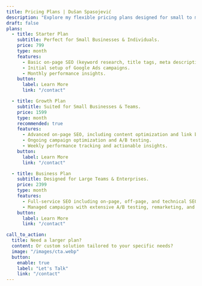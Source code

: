 ```yaml
---
title: Pricing Plans | Dušan Spasojević
description: "Explore my flexible pricing plans designed for small to medium-sized businesses. Find the perfect plan to meet your SEO and digital marketing needs with tailored SEO strategies, Google Ads management, detailed analytics, and personalized support."
draft: false
plans:
  - title: Starter Plan
    subtitle: Perfect for Small Businesses & Individuals.
    price: 799
    type: month
    features:
      - Basic on-page SEO (keyword research, title tags, meta descriptions).
      - Initial setup of Google Ads campaigns.
      - Monthly performance insights.
    button:
      label: Learn More
      link: "/contact"

  - title: Growth Plan
    subtitle: Suited for Small Businesses & Teams.
    price: 1599
    type: month
    recommended: true
    features:
      - Advanced on-page SEO, including content optimization and link building.
      - Ongoing campaign optimization and A/B testing.
      - Weekly performance tracking and actionable insights.
    button:
      label: Learn More
      link: "/contact"

  - title: Business Plan
    subtitle: Designed for Large Teams & Enterprises.
    price: 2399
    type: month
    features:
      - Full-service SEO including on-page, off-page, and technical SEO.
      - Managed campaigns with extensive A/B testing, remarketing, and conversion tracking.
    button:
      label: Learn More
      link: "/contact"

call_to_action:
  title: Need a larger plan?
  content: Or custom solution tailored to your specific needs?
  image: "/images/cta.webp"
  button:
    enable: true
    label: "Let's Talk"
    link: "/contact"
---
```


